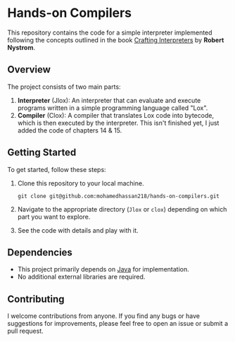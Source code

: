 # Hands-on Compilers

This repository contains the code for a simple interpreter implemented following the concepts outlined in the book [Crafting Interpreters](https://craftinginterpreters.com/) by **Robert Nystrom**.

## Overview

The project consists of two main parts:

1. **Interpreter** (Jlox): An interpreter that can evaluate and execute programs written in a simple programming language called "Lox".
2. **Compiler** (Clox): A compiler that translates Lox code into bytecode, which is then executed by the interpreter. This isn't finished yet, I just added the code of chapters 14 & 15.

## Getting Started

To get started, follow these steps:

1. Clone this repository to your local machine.
    ```
    git clone git@github.com:mohamedhassan218/hands-on-compilers.git
    ```

2. Navigate to the appropriate directory (`Jlox` or `clox`) depending on which part you want to explore.
3. See the code with details and play with it.

## Dependencies

- This project primarily depends on [Java](https://www.java.com/) for implementation.
- No additional external libraries are required.

## Contributing

I welcome contributions from anyone. If you find any bugs or have suggestions for improvements, please feel free to open an issue or submit a pull request.